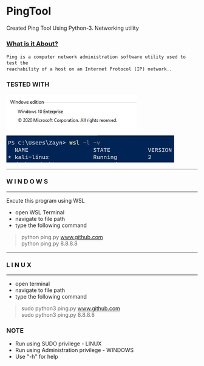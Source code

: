 # PingTool
  Created Ping Tool Using Python-3. Networking utility

### [What is it About?](https://en.wikipedia.org/wiki/Ping_(networking_utility))
    Ping is a computer network administration software utility used to test the 
    reachability of a host on an Internet Protocol (IP) network..

### TESTED WITH
![WinVer](./Screenshots/1.JPG) ![WinVer](./Screenshots/2.JPG)

-----------------------------------
###       W I N D O W S
-----------------------------------
Excute this program using WSL
- open WSL Terminal
- navigate to  file path
- type the following command
>python ping.py www.github.com  <br/>
>python ping.py 8.8.8.8 <br/>
-----------------------------------
###         L I N U X
-----------------------------------
- open terminal
- navigate to file path
- type the following command
>sudo python3 ping.py www.github.com  <br/>
>sudo python3 ping.py 8.8.8.8 <br/>

### NOTE
- Run using SUDO privilege              - LINUX
- Run using Administration privilege    - WINDOWS
- Use "-h" for help
